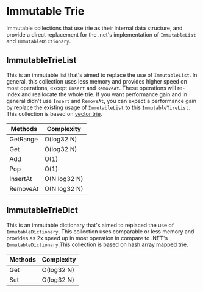 # Immutable Trie
Immutable collections that use trie as their internal data structure, and provide a direct replacement for the .net's implementation of `ImmutableList` and `ImmutableDictionary`.

## ImmutableTrieList
This is an immutable list that's aimed to replace the use of `ImmutableList`. In general, this collection uses less memory and provides higher speed on most operations, except `Insert` and `RemoveAt`. These operations will re-index and reallocate the whole trie. If you want performance gain and in general didn't use `Insert` and `RemoveAt`, you can expect a performance gain by replace the existing usage of `ImmutableList` to this `ImmutableTireList`. This collection is based on [vector trie](https://hypirion.com/musings/understanding-persistent-vector-pt-1).

Methods | Complexity
--- | ---
GetRange | O(log32 N)
Get | O(log32 N)
Add | O(1)
Pop | O(1)
InsertAt | O(N log32 N)
RemoveAt | O(N log32 N)


## ImmutableTrieDict
This is an immutable dictionary that's aimed to replaced the use of `ImmutableDictionary`. This collection uses comparable or less memory and provides as 2x speed up in most operation in compare to .NET's `ImmutableDictionary`.This collection is based on [hash array mapped trie](https://en.wikipedia.org/wiki/Hash_array_mapped_trie).

Methods | Complexity
--- | ---
Get | O(log32 N)
Set | O(log32 N)